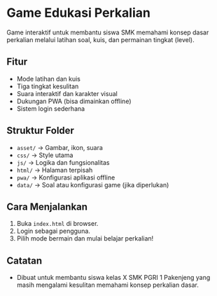 # Game Edukasi Perkalian

Game interaktif untuk membantu siswa SMK memahami konsep dasar perkalian melalui latihan soal, kuis, dan permainan tingkat (level).

## Fitur
- Mode latihan dan kuis
- Tiga tingkat kesulitan
- Suara interaktif dan karakter visual
- Dukungan PWA (bisa dimainkan offline)
- Sistem login sederhana

## Struktur Folder
- `asset/` → Gambar, ikon, suara
- `css/` → Style utama
- `js/` → Logika dan fungsionalitas
- `html/` → Halaman terpisah
- `pwa/` → Konfigurasi aplikasi offline
- `data/` → Soal atau konfigurasi game (jika diperlukan)

## Cara Menjalankan
1. Buka `index.html` di browser.
2. Login sebagai pengguna.
3. Pilih mode bermain dan mulai belajar perkalian!

## Catatan
- Dibuat untuk membantu siswa kelas X SMK PGRI 1 Pakenjeng yang masih mengalami kesulitan memahami konsep perkalian dasar.
